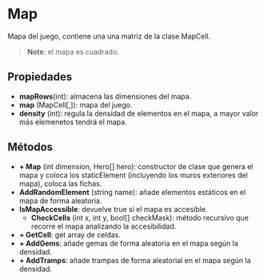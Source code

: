 # Map

Mapa del juego, contiene una una matriz de la clase MapCell.

>**Note**: el mapa es cuadrado.

## Propiedades

- **mapRows**(int): almacena las dimensiones del mapa.
- **map** (MapCell[,]): mapa del juego.
- **density** (int): regula la densidad de elementos en el mapa, a mayor valor más elemenetos tendrá el mapa.

## Métodos

- **+ Map** (int dimension, Hero[] hero): constructor de clase que genera el mapa y coloca los staticElement (incluyendo los muros exteriores del mapa), coloca las fichas.
- **AddRandomElement** (string name): añade elementos estáticos en el mapa de forma aleatoria.
- **IsMapAccessible**: devuelve true si el mapa es accesible.
  - **CheckCells** (int x, int y, bool[] checkMask): método recursivo que recorre el mapa analizando la accesibilidad.
- **+ GetCell**: get  array de celdas.
- **+ AddGems**:  añade gemas de forma aleatoria en el mapa según la densidad.
- **+ AddTramps**: añade trampas de forma aleatorial en el mapa según la densidad.
